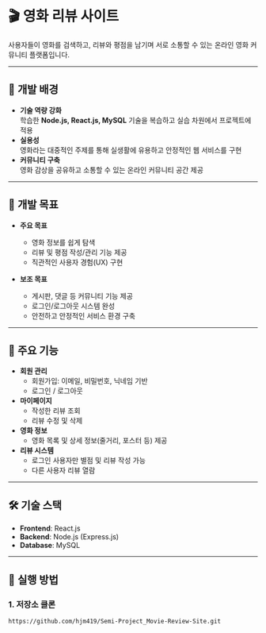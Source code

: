 # 🎬 영화 리뷰 사이트

사용자들이 영화를 검색하고, 리뷰와 평점을 남기며 서로 소통할 수 있는 온라인 영화 커뮤니티 플랫폼입니다.  

---

## 📌 개발 배경
- **기술 역량 강화**  
  학습한 **Node.js, React.js, MySQL** 기술을 복습하고 실습 차원에서 프로젝트에 적용  
- **실용성**  
  영화라는 대중적인 주제를 통해 실생활에 유용하고 안정적인 웹 서비스를 구현  
- **커뮤니티 구축**  
  영화 감상을 공유하고 소통할 수 있는 온라인 커뮤니티 공간 제공  

---

## 🎯 개발 목표
- **주요 목표**  
  - 영화 정보를 쉽게 탐색  
  - 리뷰 및 평점 작성/관리 기능 제공  
  - 직관적인 사용자 경험(UX) 구현  

- **보조 목표**  
  - 게시판, 댓글 등 커뮤니티 기능 제공  
  - 로그인/로그아웃 시스템 완성  
  - 안전하고 안정적인 서비스 환경 구축  

---

## 🔑 주요 기능
- **회원 관리**
  - 회원가입: 이메일, 비밀번호, 닉네임 기반  
  - 로그인 / 로그아웃  
- **마이페이지**
  - 작성한 리뷰 조회  
  - 리뷰 수정 및 삭제  
- **영화 정보**
  - 영화 목록 및 상세 정보(줄거리, 포스터 등) 제공  
- **리뷰 시스템**
  - 로그인 사용자만 별점 및 리뷰 작성 가능  
  - 다른 사용자 리뷰 열람  

---

## 🛠 기술 스택
- **Frontend**: React.js  
- **Backend**: Node.js (Express.js)  
- **Database**: MySQL  

---

## 🚀 실행 방법
### 1. 저장소 클론
```bash
https://github.com/hjm419/Semi-Project_Movie-Review-Site.git


